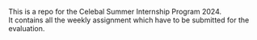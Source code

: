 This is a repo for the Celebal Summer Internship Program 2024.<br>
It contains all the weekly assignment which have to be submitted for the evaluation.
